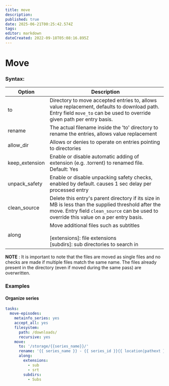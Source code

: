 ```yaml
---
title: move
description: 
published: true
date: 2025-06-21T00:25:42.574Z
tags: 
editor: markdown
dateCreated: 2022-09-18T05:08:16.895Z
---
```


# Move

### Syntax:

|Option|Description|
|---|---|
|to| Directory to move accepted entries to, allows value replacement, defaults to download path. Entry field `move_to` can be used to override given path per entry basis.|
|rename| The actual filename inside the 'to' directory to rename the entries, allows value replacement|
|allow_dir| Allows or denies to operate on entries pointing to directories|
|keep_extension | Enable or disable automatic adding of extension (e.g. .torrent) to renamed file. Default: Yes
|unpack_safety | Enable or disable unpacking safety checks, enabled by default. causes 1 sec delay per processed entry|
|clean_source| Delete this entry's parent directory if its size in MB is less than the supplied threshold after the move. Entry field `clean_source` can be used to override this value on a per entry basis.
|along|Move additional files such as subtitles<br><br>[extensions]: file extensions<br>[subdirs]: sub directories to search in|

**NOTE** : It is important to note that the files are moved as single files and no checks are made if multiple files match the same name. The files already present in the directory (even if moved during the same pass) are overwritten.

### Examples

#### Organize series

```yaml
tasks:
  move-episodes:
    metainfo_series: yes 
    accept_all: yes 
    filesystem:
      path: /downloads/
      recursive: yes 
    move:
      to: '/storage/{{series_name}}/'
      rename: '{{ series_name }} - {{ series_id }}{{ location|pathext }}'
      along:
        extensions:
          - sub
          - srt
        subdirs:
          - Subs
```

